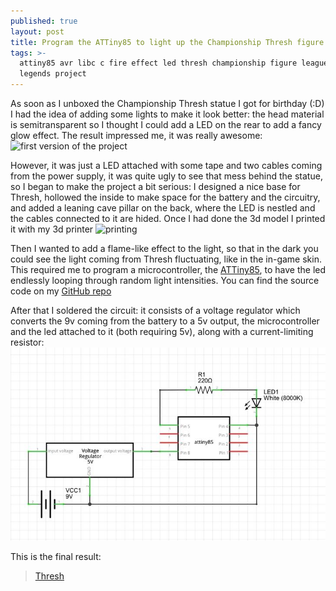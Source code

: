 ```yaml
---
published: true
layout: post
title: Program the ATTiny85 to light up the Championship Thresh figure
tags: >-
  attiny85 avr libc c fire effect led thresh championship figure league of
  legends project
---
```

As soon as I unboxed the Championship Thresh statue I got for birthday (:D) I had the idea of adding some lights to make it look better: the head material is semitransparent so I thought I could add a LED on the rear to add a fancy glow effect. The result impressed me, it was really awesome: 
![first version of the project](/assets/img/thresh1.jpg)

However, it was just a LED attached with some tape and two cables coming from the power supply, it was quite ugly to see that mess behind the statue, so I began to make the project a bit serious: I designed a nice base for Thresh, hollowed the inside to make space for the battery and the circuitry, and added a leaning cave pillar on the back, where the LED is nestled and the cables connected to it are hided. Once I had done the 3d model I printed it with my 3d printer
![printing](/assets/img/print.jpg)

Then I wanted to add a flame-like effect to the light, so that in the dark you could see the light coming from Thresh fluctuating, like in the in-game skin. This required me to program a microcontroller, the [ATTiny85](http://www.atmel.com/devices/ATTINY85.aspx), to have the led endlessly looping through random light intensities. You can find the source code on my [GitHub repo](https://github.com/SimoDax/thresh-glow-attiny85/tree/master)
    
After that I soldered the circuit: it consists of a voltage regulator which converts the 9v coming from the battery to a 5v output, the microcontroller and the led attached to it (both requiring 5v), along with a current-limiting resistor:
![schematic](/assets/img/schematic.jpg)

This is the final result: 

<blockquote class="imgur-embed-pub" lang="en" data-id="a/tP1oz"><a href="//imgur.com/tP1oz">Thresh</a></blockquote><script async src="//s.imgur.com/min/embed.js" charset="utf-8"></script>
